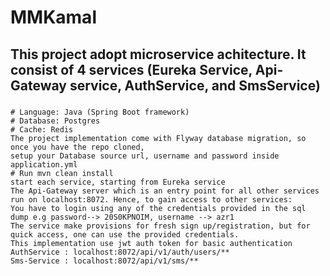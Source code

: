 # MMKamal
## This project adopt microservice achitecture. It consist of 4 services (Eureka Service, Api-Gateway service, AuthService, and SmsService)

###
``` 
# Language: Java (Spring Boot framework)
# Database: Postgres 
# Cache: Redis
The project implementation come with Flyway database migration, so once you have the repo cloned, 
setup your Database source url, username and password inside application.yml
# Run mvn clean install
start each service, starting from Eureka service
The Api-Gateway server which is an entry point for all other services run on localhost:8072. Hence, to gain access to other services:
You have to login using any of the credentials provided in the sql dump e.g password--> 20S0KPNOIM, username --> azr1
The service make provisions for fresh sign up/registration, but for quick access, one can use the provided credentials.
This implementation use jwt auth token for basic authentication
AuthService : localhost:8072/api/v1/auth/users/**
Sms-Service : localhost:8072/api/v1/sms/**

```

